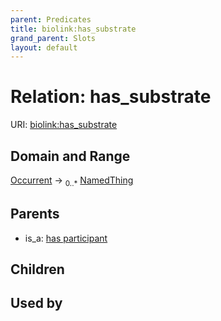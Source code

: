 ```yaml
---
parent: Predicates
title: biolink:has_substrate
grand_parent: Slots
layout: default
---
```


# Relation: has_substrate




URI: [biolink:has_substrate](https://w3id.org/biolink/vocab/has_substrate)

## Domain and Range

[Occurrent](Occurrent.md) ->  <sub>0..*</sub> [NamedThing](NamedThing.md)

## Parents

 *  is_a: [has participant](has_participant.md)

## Children


## Used by

